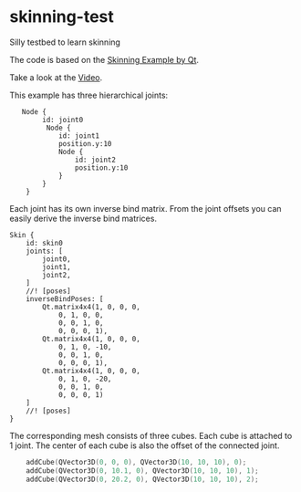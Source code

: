 # skinning-test
Silly testbed to learn skinning

The code is based on the [Skinning Example by Qt](https://doc.qt.io/qt-6/qtquick3d-skinning-example.html).

Take a look at the [Video](https://www.youtube.com/watch?v=yhcQG4zJkOw).

This example has three hierarchical joints:
```qmllang
   Node {
        id: joint0
         Node {
            id: joint1
            position.y:10
            Node {
                id: joint2
                position.y:10
            }
        }
    }
```

Each joint has its own inverse bind matrix. From the joint offsets you can easily derive the inverse bind matrices.
```qmllang
Skin {
    id: skin0
    joints: [
        joint0,
        joint1,
        joint2,
    ]
    //! [poses]
    inverseBindPoses: [
        Qt.matrix4x4(1, 0, 0, 0,
            0, 1, 0, 0,
            0, 0, 1, 0,
            0, 0, 0, 1),
        Qt.matrix4x4(1, 0, 0, 0,
            0, 1, 0, -10,
            0, 0, 1, 0,
            0, 0, 0, 1),
        Qt.matrix4x4(1, 0, 0, 0,
            0, 1, 0, -20,
            0, 0, 1, 0,
            0, 0, 0, 1)
    ]
    //! [poses]
}
```

The corresponding mesh consists of three cubes. Each cube is attached to 1 joint.
The center of each cube is also the offset of the connected joint.
```c++
    addCube(QVector3D(0, 0, 0), QVector3D(10, 10, 10), 0);
    addCube(QVector3D(0, 10.1, 0), QVector3D(10, 10, 10), 1);
    addCube(QVector3D(0, 20.2, 0), QVector3D(10, 10, 10), 2);
```

